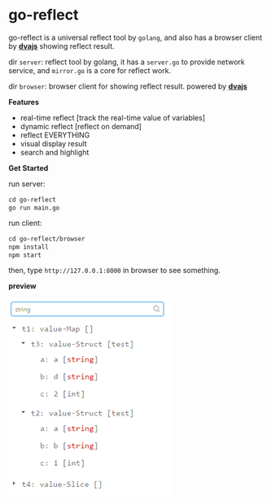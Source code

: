 # go-reflect
go-reflect is a universal reflect tool by `golang`, and also has a browser client by [**dvajs**](https://github.com/dvajs/dva) showing reflect result.

dir `server`: reflect tool by golang, it has a `server.go` to provide network service, and `mirror.go` is a core for reflect work.

dir `browser`: browser client for showing reflect result. powered by [**dvajs**](https://github.com/dvajs/dva)

**Features**

* real-time reflect [track the real-time value of variables]
* dynamic reflect [reflect on demand]
* reflect EVERYTHING
* visual display result
* search and highlight

**Get Started**

run server:

```
cd go-reflect
go run main.go
```

run client:

```
cd go-reflect/browser
npm install
npm start
```

then, type `http://127.0.0.1:8000` in browser to see something.

**preview**

![](./preview.png)


